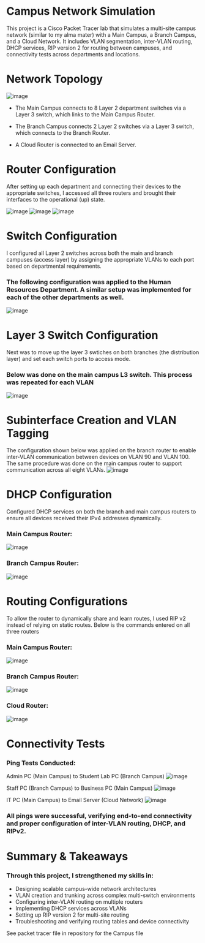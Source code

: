 # Campus Network Simulation
This project is a Cisco Packet Tracer lab that simulates a multi-site campus network (similar to my alma mater) with a Main Campus, a Branch Campus, and a Cloud Network. It includes VLAN segmentation, inter-VLAN routing, DHCP services, RIP version 2 for routing between campuses, and connectivity tests across departments and locations.

# Network Topology
![image](https://github.com/user-attachments/assets/376f1e3e-003a-417b-b270-17e7c125cdc1)

* The Main Campus connects to 8 Layer 2 department switches via a Layer 3 switch, which links to the Main Campus Router.

* The Branch Campus connects 2 Layer 2 switches via a Layer 3 switch, which connects to the Branch Router.

* A Cloud Router is connected to an Email Server.

# Router Configuration
After setting up each department and connecting their devices to the appropriate switches, I accessed all three routers and brought their interfaces to the operational (up) state.

![image](https://github.com/user-attachments/assets/b3a3b46b-fe22-426c-aed4-1bca26df6a66)
![image](https://github.com/user-attachments/assets/0b36542e-18f7-4e02-96b8-de094a22c852)
![image](https://github.com/user-attachments/assets/836a46f5-9d3f-4b72-8d9b-1f124349f097)

# Switch Configuration
I configured all Layer 2 switches across both the main and branch campuses (access layer) by assigning the appropriate VLANs to each port based on departmental requirements.

### The following configuration was applied to the Human Resources Department. A similar setup was implemented for each of the other departments as well. 
![image](https://github.com/user-attachments/assets/c51cf244-f5be-482c-82bf-6f724b317903)

# Layer 3 Switch Configuration
Next was to move up the layer 3 swtiches on both branches (the distribution layer) and set each switch ports to access mode.

### Below was done on the main campus L3 switch. This process was repeated for each VLAN
![image](https://github.com/user-attachments/assets/17eb97fe-8407-4e72-8fdd-c7ca09561328)

# Subinterface Creation and VLAN Tagging
The configuration shown below was applied on the branch router to enable inter-VLAN communication between devices on VLAN 90 and VLAN 100. The same procedure was done on the main campus router to support communication across all eight VLANs.
![image](https://github.com/user-attachments/assets/a167951d-548a-4c1a-aa1a-92e6af32708b)

# DHCP Configuration
Configured DHCP services on both the branch and main campus routers to ensure all devices received their IPv4 addresses dynamically.

### Main Campus Router:
![image](https://github.com/user-attachments/assets/5cc04832-3e44-4d27-8f6d-a317e9fbb486)

### Branch Campus Router:
![image](https://github.com/user-attachments/assets/5a9e5e56-bff8-4c9d-940b-aee4e2a03430)

# Routing Configurations
To allow the router to dynamically share and learn routes, I used RIP v2 instead of relying on static routes. Below is the commands entered on all three routers

### Main Campus Router:
![image](https://github.com/user-attachments/assets/432382ac-eef7-478d-9777-0b288a56739b)

### Branch Campus Router:
![image](https://github.com/user-attachments/assets/e25391aa-b7d8-49e2-8476-d917440fd081)

### Cloud Router:
![image](https://github.com/user-attachments/assets/cb5c7839-0177-45cf-bda1-91c12ef9408b)

# Connectivity Tests
### Ping Tests Conducted:
Admin PC (Main Campus) to Student Lab PC (Branch Campus)
![image](https://github.com/user-attachments/assets/c20964c3-adfb-4907-98e2-7c913b42684b)

Staff PC (Branch Campus) to Business PC (Main Campus)
![image](https://github.com/user-attachments/assets/9f354895-088b-4b3a-b7cb-a543aef0cf49)

IT PC (Main Campus) to Email Server (Cloud Network)
![image](https://github.com/user-attachments/assets/62d98007-a2f4-41c5-a0e7-f2077870535a)

### All pings were successful, verifying end-to-end connectivity and proper configuration of inter-VLAN routing, DHCP, and RIPv2.

# Summary & Takeaways
### Through this project, I strengthened my skills in:

* Designing scalable campus-wide network architectures
* VLAN creation and trunking across complex multi-switch environments
* Configuring inter-VLAN routing on multiple routers
* Implementing DHCP services across VLANs
* Setting up RIP version 2 for multi-site routing
* Troubleshooting and verifying routing tables and device connectivity

See packet tracer file in repository for the Campus file

